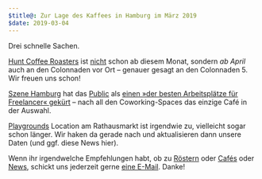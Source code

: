 ```yaml
---
$title@: Zur Lage des Kaffees in Hamburg im März 2019
$date: 2019-03-04
---
```


Drei schnelle Sachen.

[Hunt Coffee Roasters]([url('/content/roasters/hunt.md')]) ist [nicht]([url('/content/posts/20190205.md')]) schon ab diesem Monat, sondern *ab April* auch an den Colonnaden vor Ort – genauer gesagt an den Colonnaden 5. Wir freuen uns schon!

[Szene Hamburg](https://szene-hamburg.com/) hat das [Public]([url('/content/roasters/public.md')]) als [einen »der besten Arbeitsplätze für Freelancer« gekürt](https://szene-hamburg.com/top-10-die-besten-coworking-spaces-freelancer-freiraeume-bibliotheken-alternativen-in-hamburg/) – nach all den Coworking-Spaces das einzige Café in der Auswahl.

[Playgrounds]([url('/content/roasters/playground.md')]) Location am Rathausmarkt ist irgendwie zu, vielleicht sogar schon länger. Wir haken da gerade nach und aktualisieren dann unsere Daten (und ggf. diese News hier).

Wenn ihr irgendwelche Empfehlungen habt, ob zu [Röstern]([url('/content/pages/roasters.md')]) oder [Cafés]([url('/content/pages/cafes.md')]) oder [News]([url('/content/pages/posts.md')]), schickt uns jederzeit gerne [eine E-Mail]([url('/content/pages/contact.md')]). Danke!
